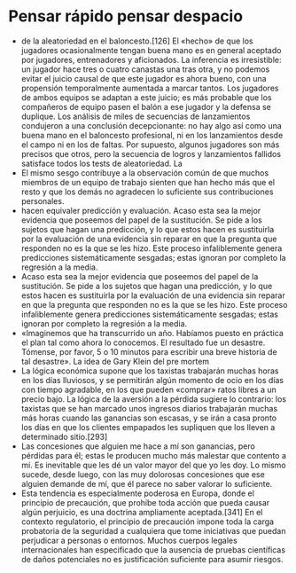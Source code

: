 # Pensar rápido pensar despacio
- de la aleatoriedad en el baloncesto.[126] El «hecho» de que los jugadores ocasionalmente tengan buena mano es en general aceptado por jugadores, entrenadores y aficionados. La inferencia es irresistible: un jugador hace tres o cuatro canastas una tras otra, y no podemos evitar el juicio causal de que este jugador es ahora bueno, con una propensión temporalmente aumentada a marcar tantos. Los jugadores de ambos equipos se adaptan a este juicio; es más probable que los compañeros de equipo pasen el balón a ese jugador y la defensa se duplique. Los análisis de miles de secuencias de lanzamientos condujeron a una conclusión decepcionante: no hay algo así como una buena mano en el baloncesto profesional, ni en los lanzamientos desde el campo ni en los de faltas. Por supuesto, algunos jugadores son más precisos que otros, pero la secuencia de logros y lanzamientos fallidos satisface todos los tests de aleatoriedad. La
- El mismo sesgo contribuye a la observación común de que muchos miembros de un equipo de trabajo sienten que han hecho más que el resto y que los demás no agradecen lo suficiente sus contribuciones personales.
- hacen equivaler predicción y evaluación. Acaso esta sea la mejor evidencia que poseemos del papel de la sustitución. Se pide a los sujetos que hagan una predicción, y lo que estos hacen es sustituirla por la evaluación de una evidencia sin reparar en que la pregunta que responden no es la que se les hizo. Este proceso infaliblemente genera predicciones sistemáticamente sesgadas; estas ignoran por completo la regresión a la media.
- Acaso esta sea la mejor evidencia que poseemos del papel de la sustitución. Se pide a los sujetos que hagan una predicción, y lo que estos hacen es sustituirla por la evaluación de una evidencia sin reparar en que la pregunta que responden no es la que se les hizo. Este proceso infaliblemente genera predicciones sistemáticamente sesgadas; estas ignoran por completo la regresión a la media.
- «Imaginemos que ha transcurrido un año. Habíamos puesto en práctica el plan tal como ahora lo conocemos. El resultado fue un desastre. Tómense, por favor, 5 o 10 minutos para escribir una breve historia de tal desastre». La idea de Gary Klein del pre mortem
- La lógica económica supone que los taxistas trabajarán muchas horas en los días lluviosos, y se permitirán algún momento de ocio en los días con tiempo agradable, en los que pueden «comprar» ratos libres a un precio bajo. La lógica de la aversión a la pérdida sugiere lo contrario: los taxistas que se han marcado unos ingresos diarios trabajarán muchas más horas cuando las ganancias son escasas, y se irán a casa pronto los días en que los clientes empapados les supliquen que los lleven a determinado sitio.[293]
- Las concesiones que alguien me hace a mí son ganancias, pero pérdidas para él; estas le producen mucho más malestar que contento a mí. Es inevitable que les dé un valor mayor del que yo les doy. Lo mismo sucede, desde luego, con las muy dolorosas concesiones que ese alguien demande de mí, que él parece no saber valorar lo suficiente.
- Esta tendencia es especialmente poderosa en Europa, donde el principio de precaución, que prohíbe toda acción que pueda causar algún perjuicio, es una doctrina ampliamente aceptada.[341] En el contexto regulatorio, el principio de precaución impone toda la carga probatoria de la seguridad a cualquiera que tome iniciativas que puedan perjudicar a personas o entornos. Muchos cuerpos legales internacionales han especificado que la ausencia de pruebas científicas de daños potenciales no es justificación suficiente para asumir riesgos.
